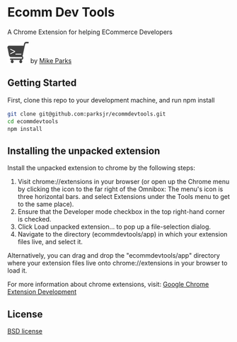 # Ecomm Dev Tools
A Chrome Extension for helping ECommerce Developers

![alt text](https://github.com/parksjr/ecommdevtools/blob/master/app/images/icon-48.png "http://mike.parksjr.tech")
by [Mike Parks](http://mike.parksjr.tech)

## Getting Started
First, clone this repo to your development machine, and run npm install

```bash
git clone git@github.com:parksjr/ecommdevtools.git
cd ecommdevtools
npm install
```

## Installing the unpacked extension
Install the unpacked extension to chrome by the following steps:

1. Visit chrome://extensions in your browser (or open up the Chrome menu by clicking the icon to the far right of the Omnibox:  The menu's icon is three horizontal bars. and select Extensions under the Tools menu to get to the same place).
2. Ensure that the Developer mode checkbox in the top right-hand corner is checked.
3. Click Load unpacked extension… to pop up a file-selection dialog.
4. Navigate to the directory (ecommdevtools/app) in which your extension files live, and select it.

Alternatively, you can drag and drop the "ecommdevtools/app" directory where your extension files live onto chrome://extensions in your browser to load it.

For more information about chrome extensions, visit: [Google Chrome Extension Development](http://developer.chrome.com/extensions/devguide.html)

## License

[BSD license](http://opensource.org/licenses/bsd-license.php)
